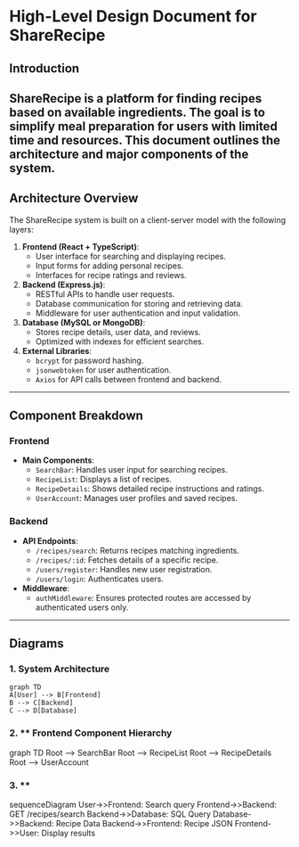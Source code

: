 # High-Level Design Document for ShareRecipe
## Introduction
ShareRecipe is a platform for finding recipes based on available ingredients. The goal is to simplify meal preparation for users with limited time and resources. This document outlines the architecture and major components of the system.
---
## Architecture Overview
The ShareRecipe system is built on a client-server model with the following layers:
1. **Frontend (React + TypeScript)**:
   - User interface for searching and displaying recipes.
   - Input forms for adding personal recipes.
   - Interfaces for recipe ratings and reviews.
2. **Backend (Express.js)**:
   - RESTful APIs to handle user requests.
   - Database communication for storing and retrieving data.
   - Middleware for user authentication and input validation.
3. **Database (MySQL or MongoDB)**:
   - Stores recipe details, user data, and reviews.
   - Optimized with indexes for efficient searches.
4. **External Libraries**:
   - `bcrypt` for password hashing.
   - `jsonwebtoken` for user authentication.
   - `Axios` for API calls between frontend and backend.
---
## Component Breakdown
### Frontend
- **Main Components**:
  - `SearchBar`: Handles user input for searching recipes.
  - `RecipeList`: Displays a list of recipes.
  - `RecipeDetails`: Shows detailed recipe instructions and ratings.
  - `UserAccount`: Manages user profiles and saved recipes.
### Backend
- **API Endpoints**:
  - `/recipes/search`: Returns recipes matching ingredients.
  - `/recipes/:id`: Fetches details of a specific recipe.
  - `/users/register`: Handles new user registration.
  - `/users/login`: Authenticates users.
- **Middleware**:
  - `authMiddleware`: Ensures protected routes are accessed by authenticated users only.
---
## Diagrams
### 1. **System Architecture**
```mermaid
graph TD
A[User] --> B[Frontend]
B --> C[Backend]
C --> D[Database]
```
### 2. ** Frontend Component Hierarchy
graph TD
Root --> SearchBar
Root --> RecipeList
Root --> RecipeDetails
Root --> UserAccount
### 3. **
sequenceDiagram
User->>Frontend: Search query
Frontend->>Backend: GET /recipes/search
Backend->>Database: SQL Query
Database->>Backend: Recipe Data
Backend->>Frontend: Recipe JSON
Frontend->>User: Display results
